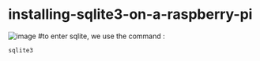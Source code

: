# installing-sqlite3-on-a-raspberry-pi

![image](https://user-images.githubusercontent.com/124582454/218455671-22909187-b74e-4eaf-8aad-2b4dc4efcf82.png)
 #to enter sqlite, we use the command :
 ```
 sqlite3
 ```
